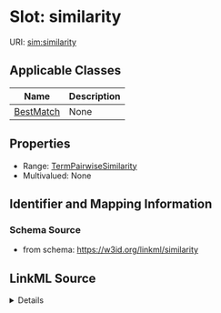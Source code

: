 # Slot: similarity

URI: [sim:similarity](https://w3id.org/linkml/similarity/similarity)



<!-- no inheritance hierarchy -->




## Applicable Classes

| Name | Description |
| --- | --- |
[BestMatch](BestMatch.md) | None






## Properties

* Range: [TermPairwiseSimilarity](TermPairwiseSimilarity.md)
* Multivalued: None







## Identifier and Mapping Information







### Schema Source


* from schema: https://w3id.org/linkml/similarity




## LinkML Source

<details>
```yaml
name: similarity
from_schema: https://w3id.org/linkml/similarity
rank: 1000
alias: similarity
owner: BestMatch
domain_of:
- BestMatch
range: TermPairwiseSimilarity

```
</details>